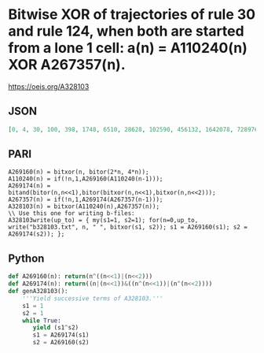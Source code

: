 # Bitwise XOR of trajectories of rule 30 and rule 124, when both are started from a lone 1 cell: a\(n\) \= A110240\(n\) XOR A267357\(n\)\.
https://oeis.org/A328103
## JSON
```JSON
[0, 4, 30, 100, 398, 1748, 6510, 28628, 102590, 456132, 1642078, 7289764, 26336590, 116802708, 420215854, 1865678868, 6741198206, 29904470916, 107568473246, 477629808612, 1725756768270, 7655529847380, 27537572248046, 122273029571156, 441793665700414, 1959816793456452, 7049616389341662, 31301899019407908, 113099196716630990, 501713069953322004]
```
## PARI
```PARI
A269160(n) = bitxor(n, bitor(2*n, 4*n));
A110240(n) = if(!n,1,A269160(A110240(n-1)));
A269174(n) = bitand(bitor(n,n<<1),bitor(bitxor(n,n<<1),bitxor(n,n<<2)));
A267357(n) = if(!n,1,A269174(A267357(n-1)));
A328103(n) = bitxor(A110240(n),A267357(n));
\\ Use this one for writing b-files:
A328103write(up_to) = { my(s1=1, s2=1); for(n=0,up_to, write("b328103.txt", n, " ", bitxor(s1, s2)); s1 = A269160(s1); s2 = A269174(s2)); };
```
## Python
```Python
def A269160(n): return(n^((n<<1)|(n<<2)))
def A269174(n): return((n|(n<<1))&((n^(n<<1))|(n^(n<<2))))
def genA328103():
    '''Yield successive terms of A328103.'''
    s1 = 1
    s2 = 1
    while True:
       yield (s1^s2)
       s1 = A269174(s1)
       s2 = A269160(s2)
```
